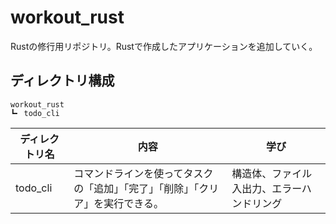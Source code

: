 # workout_rust
Rustの修行用リポジトリ。Rustで作成したアプリケーションを追加していく。

## ディレクトリ構成
```
workout_rust
┗╸ todo_cli
```

| ディレクトリ名 | 内容 | 学び |
| --- | --- | --- |
| todo_cli | コマンドラインを使ってタスクの「追加」「完了」「削除」「クリア」を実行できる。 | 構造体、ファイル入出力、エラーハンドリング |